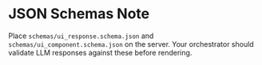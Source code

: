 # JSON Schemas Note
Place `schemas/ui_response.schema.json` and `schemas/ui_component.schema.json` on the server.
Your orchestrator should validate LLM responses against these before rendering.
